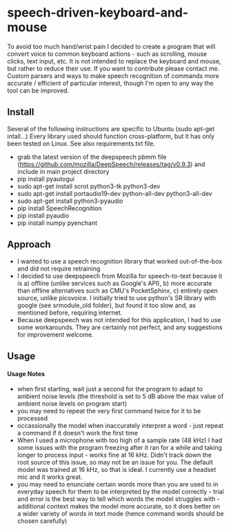 # speech-driven-keyboard-and-mouse
To avoid too much hand/wrist pain I decided to create a program that will convert voice to common keyboard actions - such as scrolling, mouse clicks, text input, etc. It is not intended to replace the keyboard and mouse, but rather to reduce their use. If you want to contribute please contact me. Custom parsers and ways to make speech recognition of commands more accurate / efficient of particular interest, though I'm open to any way the tool can be improved.

## Install

Several of the following instructions are specific to Ubuntu (sudo apt-get intall...) Every library used should function cross-platform, but it has only been tested on Linux. See also requirements.txt file.

- grab the latest version of the deepspeech pbmm file (https://github.com/mozilla/DeepSpeech/releases/tag/v0.9.3) and include in main project directory
- pip install pyautogui
- sudo apt-get install scrot python3-tk python3-dev
- sudo apt-get install portaudio19-dev python-all-dev python3-all-dev
- sudo apt-get install python3-pyaudio
- pip install SpeechRecognition
- pip install pyaudio
- pip install numpy pyenchant

## Approach

- I wanted to use a speech recognition library that worked out-of-the-box and did not require retraining
- I decided to use deepspeech from Mozilla for speech-to-text because it is a) offline (unlike services such as Google's API), b) more accurate than offline alternatives such as CMU's PocketSphinx, c) entirely open source, unlike picovoice. I initially tried to use python's SR library with google (see srmodule_old folder), but found it too slow and, as mentioned before, requiring internet.
- Because deepspeech was not intended for this application, I had to use some workarounds. They are certainly not perfect, and any suggestions for improvement welcome. 

## Usage


#### Usage Notes

- when first starting, wait just a second for the program to adapt to ambient noise levels (the threshold is set to 5 dB above the max value of ambient noise levels on program start)
- you may need to repeat the very first command twice for it to be processed
- occassionally the model when inaccurately interpret a word - just repeat a command if it doesn't work the first time
- When I used a microphone with too high of a sample rate (48 kHz) I had some issues with the program freezing after it ran for a while and taking longer to process input - works fine at 16 kHz. Didn't track down the root source of this issue, so may not be an issue for you. The default model was trained at 16 kHz, so that is ideal. I currently use a headset mic and it works great. 
- you may need to enunciate certain words more than you are used to in everyday speech for them to be interpreted by the model correctly - trial and error is the best way to tell which words the model struggles with - additional context makes the model more accurate, so it does better on a wider variety of words in text mode (hence command words should be chosen carefully)


